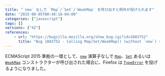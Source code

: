 ```yaml
---
title: "`new` なしで `Map`/`Set`/`WeakMap` を呼び出すと例外が投げられます"
date: "2015-08-05T00:48:18-04:00"
categories: ["javascript"]
tags: []
versions: ["42"]
references:
    - url: "https://bugzilla.mozilla.org/show_bug.cgi?id=1083752"
      title: "Bug 1083752 - Calling Map/Set/WeakMap() (without `new`) should throw"
---
```

ECMAScript 2015 準拠の一環として、[`new`](https://developer.mozilla.org/docs/Web/JavaScript/Reference/Operators/new) 演算子なしで [`Map`](https://developer.mozilla.org/docs/Web/JavaScript/Reference/Global_Objects/Map)、[`Set`](https://developer.mozilla.org/docs/Web/JavaScript/Reference/Global_Objects/Set) あるいは [`WeakMap`](https://developer.mozilla.org/docs/Web/JavaScript/Reference/Global_Objects/WeakMap) コンストラクターが呼び出された場合に、Firefox は [`TypeError`](https://developer.mozilla.org/docs/Web/JavaScript/Reference/Global_Objects/TypeError) を投げるようになりました。
